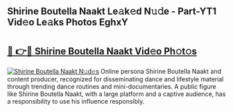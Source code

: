 ## Shirine Boutella Naakt Le𝚊k𝚎d N𝚞𝚍e - Part-YT1 Vid𝚎o Le𝚊ks Photos EghxY

# <h2><a href="http://fb4jdmv.evod.top/?m=Shirine+Boutella+Naakt">🔗 👉🔴 Shirine Boutella Naakt Vid𝚎o Ph𝚘t𝚘s</a></h2>

[![Shirine Boutella Naakt N𝚞d𝚎s](https://i.imgur.com/8V9OHl7.gif)](http://fb4jdmv.evod.top/?m=Shirine+Boutella+Naakt)
Online persona Shirine Boutella Naakt and content producer, recognized for disseminating dance and lifestyle material through trending dance routines and mini-documentaries. A public figure like Shirine Boutella Naakt, with a large platform and a captive audience, has a responsibility to use his influence responsibly. 
